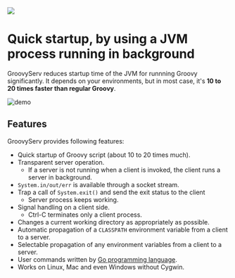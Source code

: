 <img src="./images/groovyserv-logo.png" class="brand-logo"/>

# <i class="fa fa-forward"></i>Quick startup, by using a JVM process running in background

GroovyServ reduces startup time of the JVM for runnning Groovy significantly.
It depends on your environments, but in most case, it's **10 to 20 times faster than regular Groovy**.

![demo](./images/groovyserv-demo.gif)


## <i class="fa fa-star"></i>Features

GroovyServ provides following features:

* Quick startup of Groovy script (about 10 to 20 times much).
* Transparent server operation.
    - If a server is not running when a client is invoked, the client runs a server in background.
* `System.in/out/err` is available through a socket stream.
* Trap a call of `System.exit()` and send the exit status to the client
    - Server process keeps working.
* Signal handling on a client side.
    - Ctrl-C terminates only a client process.
* Changes a current working directory as appropriately as possible.
* Automatic propagation of a `CLASSPATH` environment variable from a client to a server.
* Selectable propagation of any environment variables from a client to a server.
* User commands written by [Go programming language](http://golang.org/).
* Works on Linux, Mac and even Windows without Cygwin.
